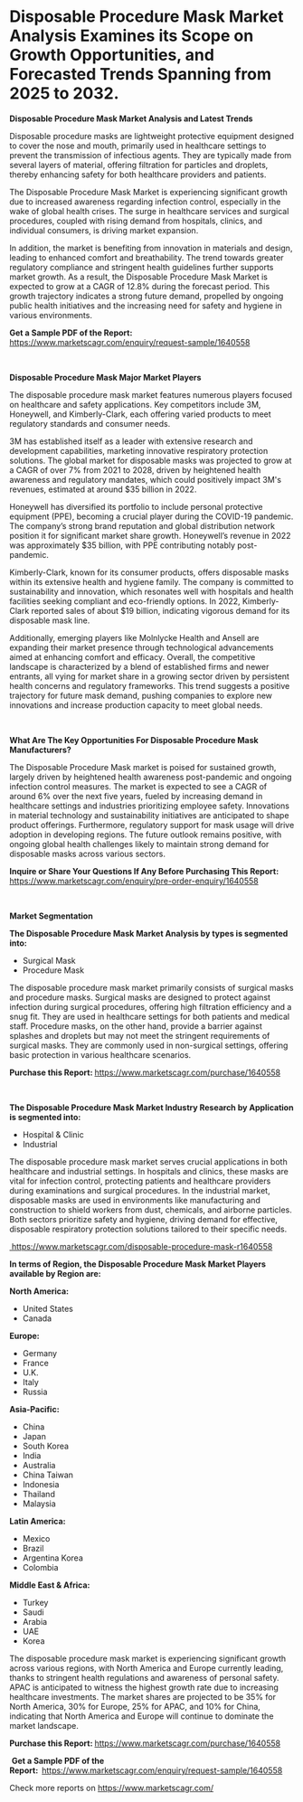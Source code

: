 <p><h1>Disposable Procedure Mask Market Analysis Examines its Scope on Growth Opportunities, and Forecasted Trends Spanning from 2025 to 2032.</h1></p><p><strong>Disposable Procedure Mask Market Analysis and Latest Trends</strong></p>
<p><p>Disposable procedure masks are lightweight protective equipment designed to cover the nose and mouth, primarily used in healthcare settings to prevent the transmission of infectious agents. They are typically made from several layers of material, offering filtration for particles and droplets, thereby enhancing safety for both healthcare providers and patients.</p><p>The Disposable Procedure Mask Market is experiencing significant growth due to increased awareness regarding infection control, especially in the wake of global health crises. The surge in healthcare services and surgical procedures, coupled with rising demand from hospitals, clinics, and individual consumers, is driving market expansion. </p><p>In addition, the market is benefiting from innovation in materials and design, leading to enhanced comfort and breathability. The trend towards greater regulatory compliance and stringent health guidelines further supports market growth. As a result, the Disposable Procedure Mask Market is expected to grow at a CAGR of 12.8% during the forecast period. This growth trajectory indicates a strong future demand, propelled by ongoing public health initiatives and the increasing need for safety and hygiene in various environments.</p></p>
<p><strong>Get a Sample PDF of the Report:&nbsp;</strong> <a href="https://www.marketscagr.com/enquiry/request-sample/1640558?utm_campaign=2453&utm_medium=2&utm_source=Github&utm_content=ia&utm_term=05042025&utm_id=disposable-procedure-mask">https://www.marketscagr.com/enquiry/request-sample/1640558</a></p>
<p>&nbsp;</p>
<p><strong>Disposable Procedure Mask Major Market Players</strong></p>
<p><p>The disposable procedure mask market features numerous players focused on healthcare and safety applications. Key competitors include 3M, Honeywell, and Kimberly-Clark, each offering varied products to meet regulatory standards and consumer needs.</p><p>3M has established itself as a leader with extensive research and development capabilities, marketing innovative respiratory protection solutions. The global market for disposable masks was projected to grow at a CAGR of over 7% from 2021 to 2028, driven by heightened health awareness and regulatory mandates, which could positively impact 3M's revenues, estimated at around $35 billion in 2022.</p><p>Honeywell has diversified its portfolio to include personal protective equipment (PPE), becoming a crucial player during the COVID-19 pandemic. The company’s strong brand reputation and global distribution network position it for significant market share growth. Honeywell’s revenue in 2022 was approximately $35 billion, with PPE contributing notably post-pandemic.</p><p>Kimberly-Clark, known for its consumer products, offers disposable masks within its extensive health and hygiene family. The company is committed to sustainability and innovation, which resonates well with hospitals and health facilities seeking compliant and eco-friendly options. In 2022, Kimberly-Clark reported sales of about $19 billion, indicating vigorous demand for its disposable mask line.</p><p>Additionally, emerging players like Molnlycke Health and Ansell are expanding their market presence through technological advancements aimed at enhancing comfort and efficacy. Overall, the competitive landscape is characterized by a blend of established firms and newer entrants, all vying for market share in a growing sector driven by persistent health concerns and regulatory frameworks. This trend suggests a positive trajectory for future mask demand, pushing companies to explore new innovations and increase production capacity to meet global needs.</p></p>
<p>&nbsp;</p>
<p><strong>What Are The Key Opportunities For Disposable Procedure Mask Manufacturers?</strong></p>
<p><p>The Disposable Procedure Mask market is poised for sustained growth, largely driven by heightened health awareness post-pandemic and ongoing infection control measures. The market is expected to see a CAGR of around 6% over the next five years, fueled by increasing demand in healthcare settings and industries prioritizing employee safety. Innovations in material technology and sustainability initiatives are anticipated to shape product offerings. Furthermore, regulatory support for mask usage will drive adoption in developing regions. The future outlook remains positive, with ongoing global health challenges likely to maintain strong demand for disposable masks across various sectors.</p></p>
<p><strong>Inquire or Share Your Questions If Any Before Purchasing This Report:</strong> <a href="https://www.marketscagr.com/enquiry/pre-order-enquiry/1640558?utm_campaign=2453&utm_medium=2&utm_source=Github&utm_content=ia&utm_term=05042025&utm_id=disposable-procedure-mask">https://www.marketscagr.com/enquiry/pre-order-enquiry/1640558</a></p>
<p>&nbsp;</p>
<p><strong>Market Segmentation</strong></p>
<p><strong>The Disposable Procedure Mask Market Analysis by types is segmented into:</strong></p>
<p><ul><li>Surgical Mask</li><li>Procedure Mask</li></ul></p>
<p><p>The disposable procedure mask market primarily consists of surgical masks and procedure masks. Surgical masks are designed to protect against infection during surgical procedures, offering high filtration efficiency and a snug fit. They are used in healthcare settings for both patients and medical staff. Procedure masks, on the other hand, provide a barrier against splashes and droplets but may not meet the stringent requirements of surgical masks. They are commonly used in non-surgical settings, offering basic protection in various healthcare scenarios.</p></p>
<p><strong>Purchase this Report:&nbsp;</strong><a href="https://www.marketscagr.com/purchase/1640558?utm_campaign=2453&utm_medium=2&utm_source=Github&utm_content=ia&utm_term=05042025&utm_id=disposable-procedure-mask">https://www.marketscagr.com/purchase/1640558</a></p>
<p>&nbsp;</p>
<p><strong>The Disposable Procedure Mask Market Industry Research by Application is segmented into:</strong></p>
<p><ul><li>Hospital & Clinic</li><li>Industrial</li></ul></p>
<p><p>The disposable procedure mask market serves crucial applications in both healthcare and industrial settings. In hospitals and clinics, these masks are vital for infection control, protecting patients and healthcare providers during examinations and surgical procedures. In the industrial market, disposable masks are used in environments like manufacturing and construction to shield workers from dust, chemicals, and airborne particles. Both sectors prioritize safety and hygiene, driving demand for effective, disposable respiratory protection solutions tailored to their specific needs.</p></p>
<p><a href="https://www.marketscagr.com/disposable-procedure-mask-r1640558?utm_campaign=2453&utm_medium=2&utm_source=Github&utm_content=ia&utm_term=05042025&utm_id=disposable-procedure-mask">&nbsp;https://www.marketscagr.com/disposable-procedure-mask-r1640558</a></p>
<p><strong>In terms of Region, the Disposable Procedure Mask Market Players available by Region are:</strong></p>
<p>
    <p> <strong> North America: </strong>
        <ul>
            <li>United States</li>
            <li>Canada</li>
        </ul>
        </p> 
    <p> <strong> Europe: </strong>
        <ul>
            <li>Germany</li>
            <li>France</li>
            <li>U.K.</li>
            <li>Italy</li>
            <li>Russia</li>
        </ul>
        </p> 
    <p> <strong> Asia-Pacific: </strong>
        <ul>
            <li>China</li>
            <li>Japan</li>
            <li>South Korea</li>
            <li>India</li>
            <li>Australia</li>
            <li>China Taiwan</li>
            <li>Indonesia</li>
            <li>Thailand</li>
            <li>Malaysia</li>
        </ul>
        </p> 
    <p> <strong> Latin America: </strong>
        <ul>
            <li>Mexico</li>
            <li>Brazil</li>
            <li>Argentina Korea</li>
            <li>Colombia</li>
        </ul>
        </p> 
    <p> <strong> Middle East & Africa: </strong>
        <ul>
            <li>Turkey</li>
            <li>Saudi</li>
            <li>Arabia</li>
            <li>UAE</li>
            <li>Korea</li>
        </ul>
    </p>
    </p>
<p><p>The disposable procedure mask market is experiencing significant growth across various regions, with North America and Europe currently leading, thanks to stringent health regulations and awareness of personal safety. APAC is anticipated to witness the highest growth rate due to increasing healthcare investments. The market shares are projected to be 35% for North America, 30% for Europe, 25% for APAC, and 10% for China, indicating that North America and Europe will continue to dominate the market landscape.</p></p>
<p><strong>Purchase this Report: </strong><a href="https://www.marketscagr.com/purchase/1640558?utm_campaign=2453&utm_medium=2&utm_source=Github&utm_content=ia&utm_term=05042025&utm_id=disposable-procedure-mask">https://www.marketscagr.com/purchase/1640558</a></p>
<p>&nbsp;<strong>Get a Sample PDF of the Report:&nbsp;&nbsp;</strong><a href="https://www.marketscagr.com/enquiry/request-sample/1640558?utm_campaign=2453&utm_medium=2&utm_source=Github&utm_content=ia&utm_term=05042025&utm_id=disposable-procedure-mask">https://www.marketscagr.com/enquiry/request-sample/1640558</a></p>
<p><strong></strong></p>
<p>Check more reports on <a href="https://www.marketscagr.com/?utm_campaign=2453&utm_medium=2&utm_source=Github&utm_content=ia&utm_term=05042025&utm_id=disposable-procedure-mask">https://www.marketscagr.com/</a></p>